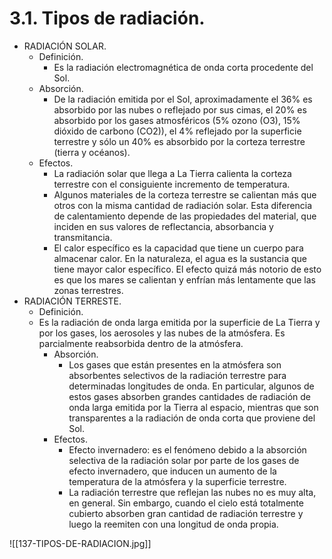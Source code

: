 
# 3.1. Tipos de radiación.

- RADIACIÓN SOLAR.
	- Definición.
		- Es la radiación electromagnética de onda corta procedente del Sol.
	- Absorción.
		- De la radiación emitida por el Sol, aproximadamente el 36% es absorbido por las nubes o reflejado por sus cimas, el 20% es absorbido por los gases atmosféricos (5% ozono (O3), 15% dióxido de carbono (CO2)), el 4% reflejado por la superficie terrestre y sólo un 40% es absorbido por la corteza terrestre (tierra y océanos).
	- Efectos.
		- La radiación solar que llega a La Tierra calienta la corteza terrestre con el consiguiente incremento de temperatura.
		- Algunos materiales de la corteza terrestre se calientan más que otros con la misma cantidad de radiación solar. Esta diferencia de calentamiento depende de las propiedades del material, que inciden en sus valores de reflectancia, absorbancia y transmitancia.
		- El calor específico es la capacidad que tiene un cuerpo para almacenar calor. En la naturaleza, el agua es la sustancia que tiene mayor calor específico. El efecto quizá más notorio de esto es que los mares se calientan y enfrían más lentamente que las zonas terrestres.
- RADIACIÓN TERRESTE.
	- Definición.
	- Es la radiación de onda larga emitida por la superficie de La Tierra y por los gases, los aerosoles y las nubes de la atmósfera. Es parcialmente reabsorbida dentro de la atmósfera.
		- Absorción.
			- Los gases que están presentes en la atmósfera son absorbentes selectivos de la radiación terrestre para determinadas longitudes de onda. En particular, algunos de estos gases absorben grandes cantidades de radiación de onda larga emitida por la Tierra al espacio, mientras que son transparentes a la radiación de onda corta que proviene del Sol.
		- Efectos.
			- Efecto invernadero: es el fenómeno debido a la absorción selectiva de la radiación solar por parte de los gases de efecto invernadero, que inducen un aumento de la temperatura de la atmósfera y la superficie terrestre.
			- La radiación terrestre que reflejan las nubes no es muy alta, en general. Sin embargo, cuando el cielo está totalmente cubierto absorben gran cantidad de radiación terrestre y luego la reemiten con una longitud de onda propia.

![[137-TIPOS-DE-RADIACION.jpg]]

